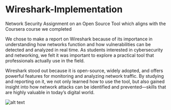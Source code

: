 # Wireshark-Implementation
Network Security Assignment on an Open Source Tool which aligns with the Coursera course we completed

We chose to make a report on Wireshark because of its importance in understanding how networks function and how vulnerabilities can be detected and analyzed in real time. 
As students interested in cybersecurity and networking, we felt it was important to explore a practical tool that professionals actually use in the field. 

Wireshark stood out because it is open-source, widely adopted, and offers powerful features for monitoring and analyzing network traffic. By studying and reporting on it, we not only learned how to use the tool, but also gained insight into how network attacks can be identified and prevented—skills that are highly valuable in today’s digital world.

![alt text](https://upload.wikimedia.org/wikipedia/commons/thumb/b/b9/Wireshark_Logo.svg/2560px-Wireshark_Logo.svg.png)

